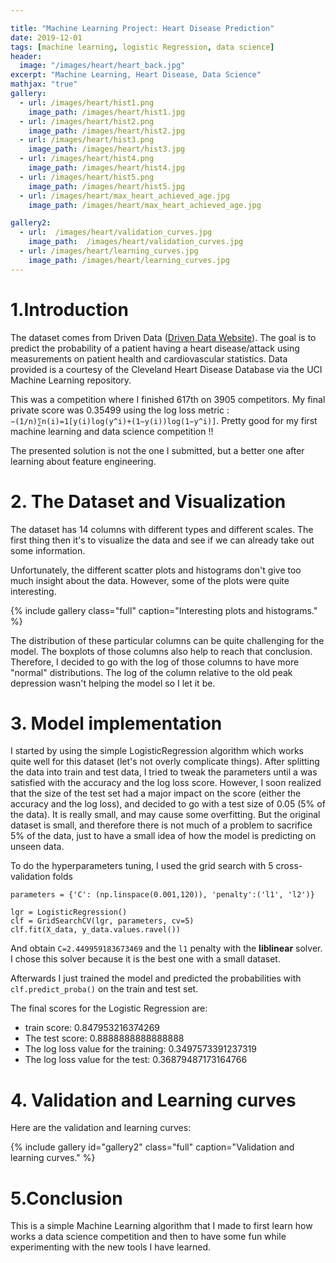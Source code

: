 ```yaml
---

title: "Machine Learning Project: Heart Disease Prediction"
date: 2019-12-01
tags: [machine learning, logistic Regression, data science]
header:
  image: "/images/heart/heart_back.jpg"
excerpt: "Machine Learning, Heart Disease, Data Science"
mathjax: "true"
gallery:
  - url: /images/heart/hist1.png
    image_path: /images/heart/hist1.jpg
  - url: /images/heart/hist2.png
    image_path: /images/heart/hist2.jpg
  - url: /images/heart/hist3.png
    image_path: /images/heart/hist3.jpg
  - url: /images/heart/hist4.png
    image_path: /images/heart/hist4.jpg
  - url: /images/heart/hist5.png
    image_path: /images/heart/hist5.jpg
  - url: /images/heart/max_heart_achieved_age.jpg
    image_path: /images/heart/max_heart_achieved_age.jpg

gallery2:
  - url:  /images/heart/validation_curves.jpg
    image_path:  /images/heart/validation_curves.jpg
  - url: /images/heart/learning_curves.jpg
    image_path: /images/heart/learning_curves.jpg
---
```


#  1.Introduction

  The dataset comes from Driven Data ([Driven Data Website](https://drivendata.org)). The goal is to predict the probability of a patient having a heart disease/attack using measurements on patient health and cardiovascular statistics.  Data provided is a courtesy of the Cleveland Heart Disease Database via the UCI Machine Learning repository.

  This was a competition where I finished 617th on 3905 competitors. My final private score was 0.35499 using the log loss metric : `−(1/n)∑n(i)=1[y(i)log(y^i)+(1−y(i))log(1−y^i)]`. Pretty good for my first machine learning and data science competition !!

  The presented solution is not the one I submitted, but a better one after learning about feature engineering.

# 2. The Dataset and Visualization

  The dataset has 14 columns with different types and different scales. The first thing then it's to visualize the data and see if we can  already take out some information.

  Unfortunately, the different scatter plots and histograms don't give too much insight about the data. However, some of the plots were quite interesting.

  {% include gallery class="full" caption="Interesting plots and histograms." %}

  The distribution of these particular columns can be quite challenging for the model. The boxplots of those columns also help to reach that conclusion. Therefore, I decided to go with the log of those columns to have more "normal" distributions. The log of the column relative to the old peak depression wasn't helping the model so I let it be.


# 3. Model implementation
  I started by using the simple LogisticRegression algorithm which works quite well for this dataset (let's not overly complicate things). After splitting the data into train and test data, I tried to tweak the parameters until a was satisfied with the accuracy and the log loss score. However, I soon realized that the size of the test set had a major impact on the score (either the accuracy and the log loss), and decided to go with a test size of 0.05 (5% of the data). It is really small, and may cause some overfitting. But the original dataset is small, and therefore there is not much of a problem to sacrifice 5% of the data, just to have a small idea of how the model is predicting on unseen data.

  To do the hyperparameters tuning, I used the grid search with 5 cross-validation folds

  ````
  parameters = {'C': (np.linspace(0.001,120)), 'penalty':('l1', 'l2')}

  lgr = LogisticRegression()
  clf = GridSearchCV(lgr, parameters, cv=5)
  clf.fit(X_data, y_data.values.ravel())
  ````
And obtain `C=2.449959183673469` and the `l1` penalty with the **liblinear** solver. I chose this solver because it is the best one with a small dataset.

Afterwards I just trained the model and predicted the probabilities with `clf.predict_proba()` on the train and test set.

The final scores for the Logistic Regression are:
* train score: 0.847953216374269
* The test score: 0.8888888888888888
* The log loss value for the training: 0.3497573391237319
* The log loss value for the test: 0.36879487173164766

# 4. Validation and Learning curves

Here are the validation and learning curves:

{% include gallery id="gallery2" class="full" caption="Validation and learning curves." %}

# 5.Conclusion

This is a simple Machine Learning algorithm that I made to first learn how works a data science competition and then to have some fun while experimenting with the new tools I have learned.
